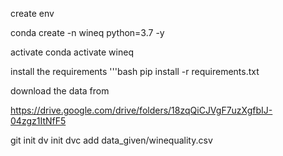 create env

conda create -n wineq python=3.7 -y

activate 
conda activate wineq

install the requirements
'''bash
pip install -r requirements.txt

download the data from 

https://drive.google.com/drive/folders/18zqQiCJVgF7uzXgfbIJ-04zgz1ItNfF5

git init dv  init 
dvc add data_given/winequality.csv